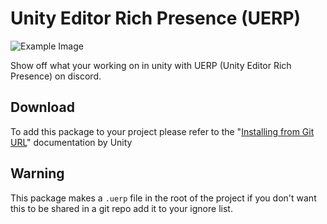 # Unity Editor Rich Presence (UERP)
![Example Image](https://i.imgur.com/AcnAVwj.png)

Show off what your working on in unity with UERP (Unity Editor Rich Presence) on discord.

## Download

To add this package to your project please refer to the "[Installing from Git URL](https://docs.unity3d.com/Manual/upm-ui-giturl.html)" documentation by Unity

## Warning

This package makes a `.uerp` file in the root of the project if you don't want this to be shared in a git repo add it to your ignore list.